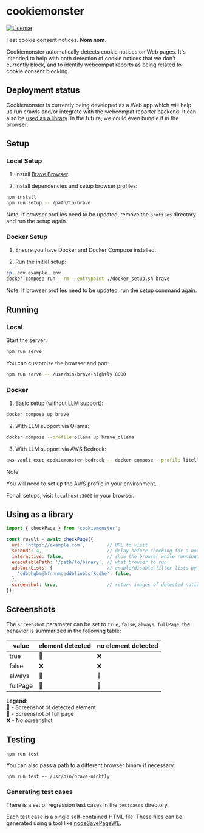 # cookiemonster

[![License](https://img.shields.io/badge/License-MPL--2.0-blue)](LICENSE)

I eat cookie consent notices. **Nom nom**.

Cookiemonster automatically detects cookie notices on Web pages. It's intended to help with both detection of cookie notices that we don't currently block, and to identify webcompat reports as being related to cookie consent blocking. 

## Deployment status

Cookiemonster is currently being developed as a Web app which will help us run crawls and/or integrate with the webcompat reporter backend. It can also be [used as a library](using-as-a-library). In the future, we could even bundle it in the browser.

## Setup

### Local Setup
1. Install [Brave Browser](https://brave.com/linux/).

2. Install dependencies and setup browser profiles:
```bash
npm install
npm run setup -- /path/to/brave
```

Note: If browser profiles need to be updated, remove the `profiles` directory and run the setup again.

### Docker Setup
1. Ensure you have Docker and Docker Compose installed.

2. Run the initial setup:
```bash
cp .env.example .env
docker compose run --rm --entrypoint ./docker_setup.sh brave
```

Note: If browser profiles need to be updated, run the setup command again.

## Running

### Local
Start the server:
```bash
npm run serve
```

You can customize the browser and port:
```bash
npm run serve -- /usr/bin/brave-nightly 8000
```

### Docker
1. Basic setup (without LLM support):
```bash
docker compose up brave
```

2. With LLM support via Ollama:
```bash
docker compose --profile ollama up brave_ollama
```

3. With LLM support via AWS Bedrock:
```bash
aws-vault exec cookiemonster-bedrock -- docker compose --profile litellm up
```

> [!NOTE]
> You will need to set up the AWS profile in your environment.

For all setups, visit `localhost:3000` in your browser.

## Using as a library

```js
import { checkPage } from 'cookiemonster';

const result = await checkPage({
  url: 'https://example.com',        // URL to visit
  seconds: 4,                        // delay before checking for a notice
  interactive: false,                // show the browser while running?
  executablePath: '/path/to/binary', // what browser to run
  adblockLists: {                    // enable/disable filter lists by component id
    'cdbbhgbmjhfnhnmgeddbliobbofkgdhe': false,
  },
  screenshot: true,                  // return images of detected notices or full page (see Screenshots section)
});
```

## Screenshots

The `screenshot` parameter can be set to `true`, `false`, `always`, `fullPage`, the behavior is summarized in the following table:

| value     | element detected | no element detected |
|-----------|------------------|---------------------|
| true      | 🎯               | ❌                  |
| false     | ❌               | ❌                  |
| always    | 🎯               | 📄                  |
| fullPage  | 📄               | 📄                  |

**Legend**:  
🎯 - Screenshot of detected element  
📄 - Screenshot of full page  
❌ - No screenshot  

## Testing

```
npm run test
```

You can also pass a path to a different browser binary if necessary:

```
npm run test -- /usr/bin/brave-nightly
```

### Generating test cases

There is a set of regression test cases in the `testcases` directory.

Each test case is a single self-contained HTML file.
These files can be generated using a tool like [nodeSavePageWE](https://github.com/markusmobius/nodeSavePageWE).
